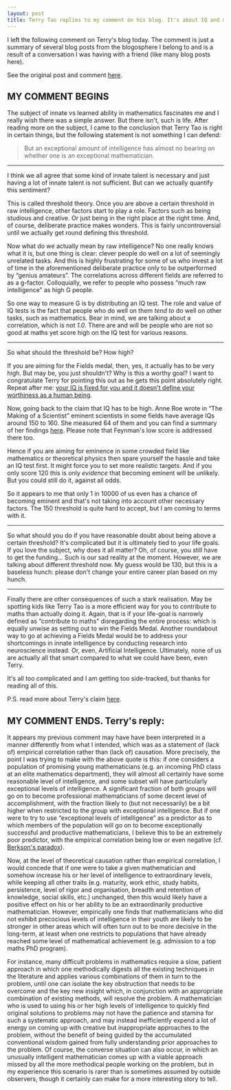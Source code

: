 ```yaml
---
layout: post
title: Terry Tao replies to my comment on his blog. It's about IQ and mathematical ability
---
```


I left the following comment on Terry's blog today. The comment is just a
summary of several blog posts from the blogosphere I belong to and is a result
of a conversation I was having with a friend (like many blog posts here).

See the original post and comment [here][post].

## MY COMMENT BEGINS

The subject of innate vs learned ability in mathematics fascinates me and I
really wish there was a simple answer. But there isn't, such is life. After
reading more on the subject, I came to the conclusion that Terry Tao is right
in certain things, but the following statement is not something I can defend:

> But an exceptional amount of intelligence has almost no bearing on whether
> one is an exceptional mathematician.

----

I think we all agree that some kind of innate talent is necessary and just
having a lot of innate talent is not sufficient. But can we actually quantify
this sentiment?

This is called threshold theory. Once you are above a certain threshold in raw
intelligence, other factors start to play a role. Factors such as being
studious and creative. Or just being in the right place at the right time. And,
of course, deliberate practice makes wonders. This is fairly uncontroversial
until we actually get round defining this threshold.

Now what do we actually mean by raw intelligence? No one really knows what it
is, but one thing is clear: clever people do well on a lot of seemingly
unrelated tasks. And this is highly frustrating for some of us who invest a lot
of time in the aforementioned deliberate practice only to be outperformed by
“genius amateurs”. The correlations across different fields are referred to as
a g-factor. Colloquially, we refer to people who possess “much raw
intelligence” as high G people.

So one way to measure G is by distributing an IQ test. The role and value of IQ
tests is the fact that people who do well on them *tend to* do well on other
tasks, such as mathematics. Bear in mind, we are talking about a correlation,
which is not *1.0*. There are and will be people who are not so good at maths
yet score high on the IQ test for various reasons.

----

So what should the threshold be? How high?

If you are aiming for the Fields medal, then, yes, it actually has to be very
high. But may be, you just shouldn't? Why is this a worthy goal? I want to
congratulate Terry for pointing this out as he gets this point absolutely
right. Repeat after me: [your IQ is fixed for you and it doesn't define your
worthiness as a human being][scott].

Now, going back to the claim that IQ has to be high. Anne Roe wrote in “The
Making of a Scientist” eminent scientists in some fields have average IQs
around 150 to 160. She measured 64 of them and you can find a summary of her
findings [here][IQ]. Please note that Feynman's low score is addressed there
too.

Hence if you are aiming for eminence in some crowded field like mathematics or
theoretical physics then spare yourself the hassle and take an IQ test first.
It might force you to set more realistic targets. And if you only score 120
this is only *evidence* that becoming eminent will be unlikely. But you could
still do it, against all odds.

So it appears to me that only 1 in 10000 of us even has a chance of becoming
eminent and that's not taking into account other necessary factors. The 150
threshold is quite hard to accept, but I am coming to terms with it.

-----

So what should you do if you have reasonable doubt about being above a certain
threshold? It's complicated but it is ultimately tied to your life goals. If
you love the subject, why does it all matter? Oh, of course, you still have to
get the funding… Such is our sad reality at the moment. However, we are talking
about different threshold now. My guess would be 130, but this is a baseless
hunch: please don't change your entire career plan based on my hunch.

-----

Finally there are other consequences of such a stark realisation. May be
spotting kids like Terry Tao is a more efficient way for you to contribute to
maths than actually doing it. Again, that is if your life-goal is narrowly
defined as “contribute to maths” disregarding the entire process: which is
equally unwise as setting out to win the Fields Medal. Another roundabout way
to go at achieving a Fields Medal would be to address your shortcomings in
innate intelligence by conducting research into neuroscience instead. Or, even,
Artificial Intelligence. Ultimately, none of us are actually all that smart
compared to what we could have been, even Terry.

It's all too complicated and I am getting too side-tracked, but thanks for
reading all of this.

P.S. read more about Terry's claim [here][LW].

## MY COMMENT ENDS. Terry's reply:

It appears my previous comment may have have been interpreted in a manner
differently from what I intended, which was as a statement of (lack of)
empirical correlation rather than (lack of) causation. More precisely, the
point I was trying to make with the above quote is this: if one considers a
population of promising young mathematicians (e.g. an incoming PhD class at an
elite mathematics department), they will almost all certainly have some
reasonable level of intelligence, and some subset will have particularly
exceptional levels of intelligence. A significant fraction of both groups will
go on to become professional mathematicians of some decent level of
accomplishment, with the fraction likely to (but not necessarily) be a bit
higher when restricted to the group with exceptional intelligence. But if one
were to try to use “exceptional levels of intelligence” as a predictor as to
which members of the population will go on to become exceptionally successful
and productive mathematicians, I believe this to be an extremely poor
predictor, with the empirical correlation being low or even negative (cf.
[Berkson's paradox][wiki]).

Now, at the level of theoretical causation rather than empirical correlation, I
would concede that if one were to take a given mathematician and somehow
increase his or her level of intelligence to extraordinary levels, while
keeping all other traits (e.g. maturity, work ethic, study habits, persistence,
level of rigor and organisation, breadth and retention of knowledge, social
skills, etc.) unchanged, then this would likely have a positive effect on his
or her ability to be an extraordinarily productive mathematician. However,
empirically one finds that mathematicians who did not exhibit precocious levels
of intelligence in their youth are likely to be stronger in other areas which
will often turn out to be more decisive in the long-term, at least when one
restricts to populations that have already reached some level of mathematical
achievement (e.g. admission to a top maths PhD program).

For instance, many difficult problems in mathematics require a slow, patient
approach in which one methodically digests all the existing techniques in the
literature and applies various combinations of them in turn to the problem,
until one can isolate the key obstruction that needs to be overcome and the key
new insight which, in conjunction with an appropriate combination of existing
methods, will resolve the problem. A mathematician who is used to using his or
her high levels of intelligence to quickly find original solutions to problems
may not have the patience and stamina for such a systematic approach, and may
instead inefficiently expend a lot of energy on coming up with creative but
inappropriate approaches to the problem, without the benefit of being guided by
the accumulated conventional wisdom gained from fully understanding prior
approaches to the problem. Of course, the converse situation can also occur, in
which an unusually intelligent mathematician comes up with a viable approach
missed by all the more methodical people working on the problem, but in my
experience this scenario is rarer than is sometimes assumed by outside
observers, though it certainly can make for a more interesting story to tell.

[post]: https://terrytao.wordpress.com/career-advice/does-one-have-to-be-a-genius-to-do-maths/
[IQ]: http://infoproc.blogspot.co.uk/2008/07/annals-of-psychometry-iqs-of-eminent.html.
[LW]: http://lesswrong.com/lw/lq3/innate_mathematical_ability/
[scott]: http://slatestarcodex.com/2015/01/31/the-parable-of-the-talents/
[wiki]: https://en.wikipedia.org/wiki/Berkson%27s_paradox
